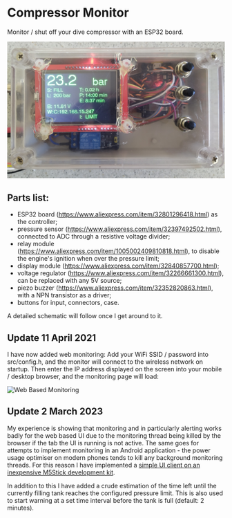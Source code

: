 # Compressor Monitor

Monitor / shut off your dive compressor with an ESP32 board.

![Assembled Front](assets/front.jpg)

## Parts list:

- ESP32 board (https://www.aliexpress.com/item/32801296418.html) as the controller;
- pressure sensor (https://www.aliexpress.com/item/32397492502.html), connected to ADC through a resistive voltage divider;
- relay module (https://www.aliexpress.com/item/1005002409810818.html), to disable the engine's ignition when over the pressure limit;
- display module (https://www.aliexpress.com/item/32840857700.html);
- voltage regulator (https://www.aliexpress.com/item/32266661300.html), can be replaced with any 5V source;
- piezo buzzer (https://www.aliexpress.com/item/32352820863.html), with a NPN transistor as a driver;
- buttons for input, connectors, case.

A detailed schematic will follow once I get around to it.

## Update 11 April 2021

I have now added web monitoring: Add your WiFi SSID / password into src/config.h, and the monitor will connect to the wireless network on startup. Then enter the IP address displayed on the screen into your mobile / desktop browser, and the monitoring page will load:

![Web Based Monitoring](assets/compressor_monitor_web.png)

## Update 2 March 2023

My experience is showing that monitoring and in particularly alerting works badly for the web based UI due to the monitoring thread being killed by the browser if the tab the UI is running is not active. The same goes for attempts to implement monitoring in an Android application - the power usage optimiser on modern phones tends to kill any background monitoring threads.
For this reason I have implemented a [simple UI client on an inexpensive M5Stick development kit](m5_client/).

In addition to this I have added a crude estimation of the time left until the currently filling tank reaches the configured pressure limit. This is also used to start warning at a set time interval before the tank is full (default: 2 minutes).
